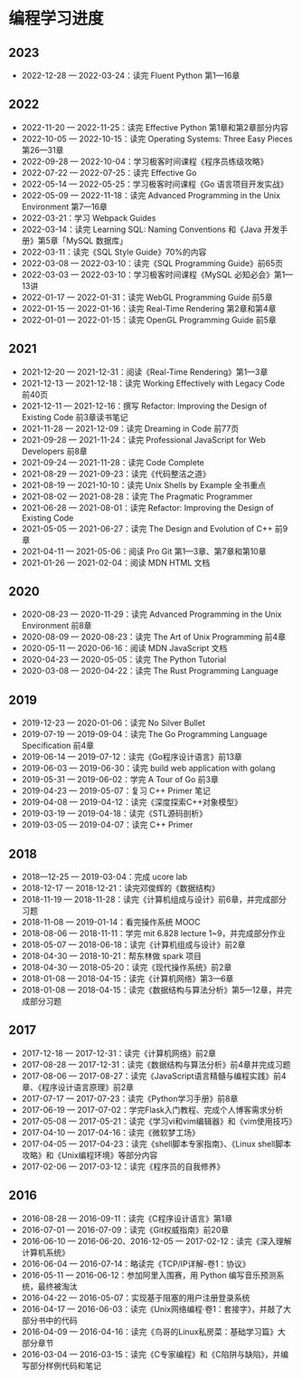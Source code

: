# 编程学习进度

## 2023

- 2022-12-28 — 2022-03-24：读完 Fluent Python 第1—16章

## 2022

- 2022-11-20 — 2022-11-25：读完 Effective Python 第1章和第2章部分内容
- 2022-10-05 — 2022-10-15：读完 Operating Systems: Three Easy Pieces 第26—31章
- 2022-09-28 — 2022-10-04：学习极客时间课程《程序员练级攻略》
- 2022-07-22 — 2022-07-25：读完 Effective Go
- 2022-05-14 — 2022-05-25：学习极客时间课程《Go 语言项目开发实战》
- 2022-05-09 — 2022-11-18：读完 Advanced Programming in the Unix Environment 第7—16章
- 2022-03-21：学习 Webpack Guides
- 2022-03-14：读完 Learning SQL: Naming Conventions 和《Java 开发手册》第5章「MySQL 数据库」
- 2022-03-11：读完《SQL Style Guide》70%的内容
- 2022-03-08 — 2022-03-10：读完《SQL Programming Guide》前65页
- 2022-03-03 — 2022-03-10：学习极客时间课程《MySQL 必知必会》第1—13讲
- 2022-01-17 — 2022-01-31：读完 WebGL Programming Guide 前5章
- 2022-01-15 — 2022-01-16：读完 Real-Time Rendering 第2章和第4章
- 2022-01-01 — 2022-01-15：读完 OpenGL Programming Guide 前5章

## 2021

- 2021-12-20 — 2021-12-31：阅读《Real-Time Rendering》第1—3章
- 2021-12-13 — 2021-12-18：读完 Working Effectively with Legacy Code 前40页
- 2021-12-11 — 2021-12-16：撰写 Refactor: Improving the Design of Existing Code 前3章读书笔记
- 2021-11-28 — 2021-12-09：读完 Dreaming in Code 前77页
- 2021-09-28 — 2021-11-24：读完 Professional JavaScript for Web Developers 前8章
- 2021-09-24 — 2021-11-28：读完 Code Complete
- 2021-08-29 — 2021-09-23：读完《代码整洁之道》
- 2021-08-19 — 2021-10-10：读完 Unix Shells by Example 全书重点
- 2021-08-02 — 2021-08-28：读完 The Pragmatic Programmer
- 2021-06-28 — 2021-08-01：读完 Refactor: Improving the Design of Existing Code
- 2021-05-05 — 2021-06-27：读完 The Design and Evolution of C++ 前9章
- 2021-04-11 — 2021-05-06：阅读 Pro Git 第1—3章、第7章和第10章
- 2021-01-26 — 2021-02-04：阅读 MDN HTML 文档

## 2020

- 2020-08-23 — 2020-11-29：读完 Advanced Programming in the Unix Environment 前8章
- 2020-08-09 — 2020-08-23：读完 The Art of Unix Programming 前4章
- 2020-05-11 — 2020-06-16：阅读 MDN JavaScript 文档
- 2020-04-23 — 2020-05-05：读完 The Python Tutorial
- 2020-03-08 — 2020-04-22：读完 The Rust Programming Language

## 2019

- 2019-12-23 — 2020-01-06：读完 No Silver Bullet
- 2019-07-19 — 2019-09-04：读完 The Go Programming Language Specification 前4章
- 2019-06-14 — 2019-07-12：读完《Go程序设计语言》前13章
- 2019-06-03 — 2019-06-30：读完 build web application with golang
- 2019-05-31 — 2019-06-02：学完 A Tour of Go 前3章
- 2019-04-23 — 2019-05-07：复习 C++ Primer 笔记
- 2019-04-08 — 2019-04-12：读完《深度探索C++对象模型》
- 2019-03-19 — 2019-04-18：读完《STL源码剖析》
- 2019-03-05 — 2019-04-07：读完 C++ Primer

## 2018

- 2018—12-25 — 2019-03-04：完成 ucore lab
- 2018-12-17 — 2018-12-21：读完邓俊辉的《数据结构》
- 2018-11-19 — 2018-11-28：读完《计算机组成与设计》前6章，并完成部分习题
- 2018-11-08 — 2019-01-14：看完操作系统 MOOC
- 2018-08-06 — 2018-11-11：学完 mit 6.828 lecture 1~9，并完成部分作业
- 2018-05-07 — 2018-06-18：读完《计算机组成与设计》前2章
- 2018-04-30 — 2018-10-21：帮东林做 spark 项目
- 2018-04-30 — 2018-05-20：读完《现代操作系统》前2章
- 2018-01-08 — 2018-04-15：读完《计算机网络》第3—6章
- 2018-01-08 — 2018-04-15：读完《数据结构与算法分析》第5—12章，并完成部分习题

## 2017

- 2017-12-18 — 2017-12-31：读完《计算机网络》前2章
- 2017-08-28 — 2017-12-31：读完《数据结构与算法分析》前4章并完成习题
- 2017-08-06 — 2017-08-27：读完《JavaScript语言精髓与编程实践》前4章、《程序设计语言原理》前2章
- 2017-07-17 — 2017-07-23：读完《Python学习手册》前8章
- 2017-06-19 — 2017-07-02：学完Flask入门教程、完成个人博客需求分析
- 2017-05-08 — 2017-05-21：读完《学习vi和vim编辑器》和《vim使用技巧》
- 2017-04-10 — 2017-04-16：读完《微软梦工场》
- 2017-04-05 — 2017-04-23：读完《shell脚本专家指南》、《Linux shell脚本攻略》和《Unix编程环境》等部分内容
- 2017-02-06 — 2017-03-12：读完《程序员的自我修养》

## 2016

- 2016-08-28 — 2016-09-11：读完《C程序设计语言》第1章
- 2016-07-01 — 2016-07-09：读完《Git权威指南》前20章
- 2016-06-10 — 2016-06-20、2016-12-05 — 2017-02-12：读完《深入理解计算机系统》
- 2016-06-04 — 2016-07-14：略读完《TCP/IP详解-卷1：协议》
- 2016-05-11 — 2016-06-12：参加阿里入围赛，用 Python 编写音乐预测系统，最终被淘汰
- 2016-04-22 — 2016-05-07：实现基于阻塞的用户注册登录系统
- 2016-04-17 — 2016-06-03：读完《Unix网络编程·卷1：套接字》，并敲了大部分书中的代码
- 2016-04-09 — 2016-04-16：读完《鸟哥的Linux私房菜：基础学习篇》大部分章节
- 2016-03-04 — 2016-03-15：读完《C专家编程》和《C陷阱与缺陷》，并编写部分样例代码和笔记
